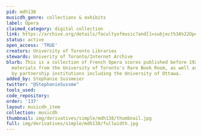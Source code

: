 ```yaml
---
pid: mdh138
musicdh_genre: collections & exhibits
label: Opera
claimed_category: digital collection
link: https://archive.org/details/facultyofmusic?and[]=subject%3A%22Operas%22
status: active
open_access: 'TRUE'
creators: University of Toronto Libraries
stewards: Univerity of Toronto/Internet Archive
blurb: This is a collection of French Opera scores published before 1923. It includes
  materials from the University of Toronto's Rare Book Room, as well as items contributed
  by partnership institutions including the University of Ottawa.
added_by: Stephanie Sussmeier
twitter: "@StephanieSussme"
tools_used: 
code_repository: 
order: '137'
layout: musicdh_item
collection: musicdh
thumbnail: img/derivatives/simple/mdh138/thumbnail.jpg
full: img/derivatives/simple/mdh138/fullwidth.jpg
---
```

